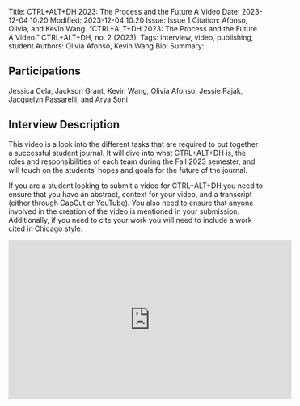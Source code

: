 Title: CTRL+ALT+DH 2023: The Process and the Future A Video
Date: 2023-12-04 10:20
Modified: 2023-12-04 10:20
Issue: Issue 1
Citation: Afonso, Olivia, and Kevin Wang. “CTRL+ALT+DH 2023: The Process and the Future A Video.” CTRL+ALT+DH, no. 2 (2023).
Tags: interview, video, publishing, student
Authors: Olivia Afonso, Kevin Wang
Bio:
Summary:

## Participations
Jessica Cela, Jackson Grant, Kevin Wang, Olivia Afonso, Jessie Pajak, Jacquelyn Passarelli, and Arya Soni

## Interview Description

This video is a look into the different tasks that are required to put together a successful student journal. It will dive into what CTRL+ALT+DH is, the roles and responsibilities of each team during the Fall 2023 semester, and will touch on the students’ hopes and goals for the future of the journal.

If you are a student looking to submit a video for CTRL+ALT+DH you need to ensure that you have an abstract, context for your video, and a transcript (either through CapCut or YouTube). You also need to ensure that anyone involved in the creation of the video is mentioned in your submission. Additionally, if you need to cite your work you will need to include a work cited in Chicago style.

<iframe width="560" height="315" src="https://www.youtube.com/embed/exK3Ozvlg8I?si=AyaZWhtUCiI4c6XW" title="YouTube video player" frameborder="0" allow="accelerometer; autoplay; clipboard-write; encrypted-media; gyroscope; picture-in-picture; web-share" referrerpolicy="strict-origin-when-cross-origin" allowfullscreen></iframe>